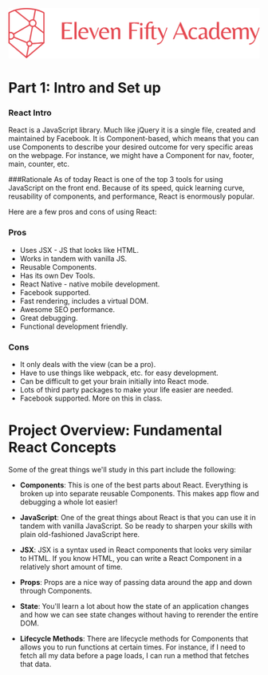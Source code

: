 ![efa](assets/efalogo.png)

# Part 1: Intro and Set up

### React Intro
React is a JavaScript library. Much like jQuery it is a single file, created and maintained by Facebook. It is Component-based, which means that you can use Components to describe your desired outcome for very specific areas on the webpage. For instance, we might have a Component for nav, footer, main, counter, etc. 

###Rationale
As of today React is one of the top 3 tools for using JavaScript on the front end. Because of its speed, quick learning curve, reusability of components, and performance, React is enormously popular.

Here are a few pros and cons of using React:

### Pros
- Uses JSX - JS that looks like HTML.
- Works in tandem with vanilla JS.
- Reusable Components.
- Has its own Dev Tools.
- React Native - native mobile development.
- Facebook supported.
- Fast rendering, includes a virtual DOM.
- Awesome SEO performance.
- Great debugging.
- Functional development friendly.

### Cons
- It only deals with the view (can be a pro).
- Have to use things like webpack, etc. for easy development.
- Can be difficult to get your brain initially into React mode.
- Lots of third party packages to make your life easier are needed.
- Facebook supported. More on this in class. 

# Project Overview: Fundamental React Concepts

Some of the great things we'll study in this part include the following:

- **Components**: This is one of the best parts about React. Everything is broken up into separate reusable Components. This makes app flow and debugging a whole lot easier!

- **JavaScript**: One of the great things about React is that you can use it in tandem with vanilla JavaScript. So be ready to sharpen your skills with plain old-fashioned JavaScript here.

- **JSX**: JSX is a syntax used in React components that looks very similar to HTML. If you know HTML, you can write a React Component in a relatively short amount of time.

- **Props**: Props are a nice way of passing data around the app and down through Components. 

- **State**: You'll learn a lot about how the state of an application changes and how we can see state changes without having to rerender the entire DOM.

- **Lifecycle Methods**: There are lifecycle methods for Components that allows you to run functions at certain times. For instance, if I need to fetch all my data before a page loads, I can run a method that fetches that data. 

